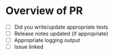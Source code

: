 # Overview of PR

- [ ] Did you write/update appropriate tests
- [ ] Release notes updated (if appropriate)
- [ ] Appropriate logging output
- [ ] Issue linked